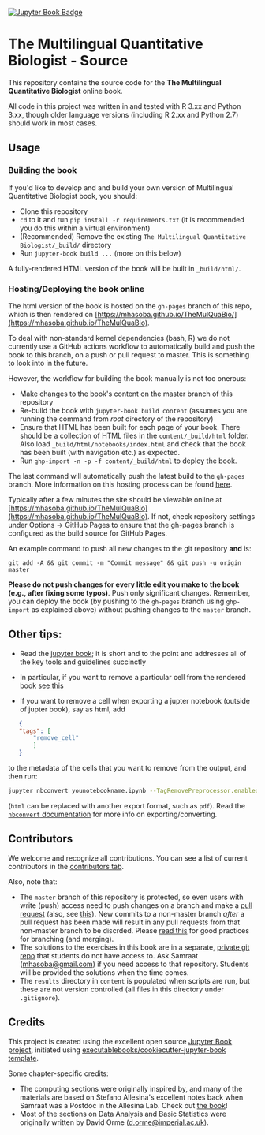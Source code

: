 [![Jupyter Book Badge](https://jupyterbook.org/badge.svg)](https://github.com/mhasoba/TheMulQuaBio)

# The Multilingual Quantitative Biologist - Source

This repository contains the source code for the **The Multilingual Quantitative Biologist** online book.

All code in this project was written in and tested with R 3.xx and Python 3.xx, though older language versions (including R 2.xx and Python 2.7) should work in most cases.

## Usage

### Building the book

If you'd like to develop and and build your own version of Multilingual Quantitative Biologist book, you should:

- Clone this repository
- `cd` to it and run `pip install -r requirements.txt` (it is recommended you do this within a virtual environment)
- (Recommended) Remove the existing `The Multilingual Quantitative Biologist/_build/` directory
- Run `jupyter-book build ...` (more on this below)

A fully-rendered HTML version of the book will be built in `_build/html/`.

### Hosting/Deploying the book online

The html version of the book is hosted on the `gh-pages` branch of this repo, which is then rendered on [https://mhasoba.github.io/TheMulQuaBio/](https://mhasoba.github.io/TheMulQuaBio). 

To deal with non-standard kernel dependencies (bash, R) we do not currently use a GitHub actions workflow to automatically build and push the book to this branch, on a push or pull request to master. This is something to look into in the future.

However, the workflow for building the book manually is not too onerous:

- Make changes to the book's content on the master branch of this repository
- Re-build the book with `jupyter-book build content` (assumes you are running the command from *root* directory of the repository)
- Ensure that HTML has been built for each page of your book. There should be a collection of HTML files in the `content/_build/html` folder. Also load `_build/html/notebooks/index.html` and check that the book has been built (with navigation etc.) as expected. 
- Run `ghp-import -n -p -f content/_build/html` to deploy the book.
 
The last command will automatically push the latest build to the `gh-pages` branch. More information on this hosting process can be found [here](https://jupyterbook.org/publish/gh-pages.html#manually-host-your-book-with-github-pages).

Typically after a few minutes the site should be viewable online at [https://mhasoba.github.io/TheMulQuaBio](https://mhasoba.github.io/TheMulQuaBio). If not, check repository settings under Options -> GitHub Pages to ensure that the gh-pages branch is configured as the build source for GitHub Pages.

An example command  to push all new changes to the git repository **and** is:

`git add -A && git commit -m "Commit message" && git push -u origin master`

**Please do not push changes for every little edit you make to the book (e.g., after fixing some typos)**. Push only significant changes. Remember, you can deploy the book (by pushing to the `gh-pages` branch using `ghp-import` as explained above) without pushing changes to the `master` branch. 

## Other tips:

* Read the [jupyter book](https://jupyterbook.org/intro.html); it is short and to the point and addresses all of the key tools and guidelines succinctly 

* In particular, if you want to remove a particular cell from the rendered book [see this](https://jupyterbook.org/interactive/hiding.html#removing-code-cell-content)
  
* If you want to remove a cell when exporting a jupter notebook (outside of jupter book), say as html, add 
 ```json
    {
    "tags": [
        "remove_cell"
        ]
    }
```
to the metadata of the cells that you want to remove from the output, and then run: 
  ```bash
  jupyter nbconvert younotebookname.ipynb --TagRemovePreprocessor.enabled=True --TagRemovePreprocessor.remove_cell_tags="['remove_cell']" --to html
  ```
  (`html` can be replaced with another export format, such as `pdf`). Read the [`nbconvert` documentation](https://nbconvert.readthedocs.io/en/latest/index.html) for more info on exporting/converting.
## Contributors

We welcome and recognize all contributions. You can see a list of current contributors in the [contributors tab](https://github.com/mhasoba/TheMulQuaBio/graphs/contributors). 

Also, note that:

* The `master` branch of this repository is protected, so even users with write (push) access need to push changes on a branch and make a [pull request](https://docs.github.com/en/free-pro-team@latest/github/collaborating-with-issues-and-pull-requests/about-pull-requests) (also, see [this](https://docs.github.com/en/free-pro-team@latest/github/collaborating-with-issues-and-pull-requests/creating-a-pull-request)). New commits to a non-master branch *after* a pull request has been made will result in any pull requests from that non-master branch to be discrded. Please [read this](https://gist.github.com/digitaljhelms/4287848) for good practices for branching (and merging).     
* The solutions to the exercises in this book are in a separate, [private git repo](https://bitbucket.org/mhasoba/themulquabio_sols) that students do not have access to. Ask Samraat (mhasoba@gmail.com) if you need access to that repository. Students will be provided the solutions when the time comes.
* The `results` directory in `content` is populated when scripts are run, but these are not version controlled (all files in this directory under `.gitignore`).

## Credits

This project is created using the excellent open source [Jupyter Book project](https://jupyterbook.org/), initiated using [executablebooks/cookiecutter-jupyter-book template](https://github.com/executablebooks/cookiecutter-jupyter-book).

Some chapter-specific credits:

* The computing sections were originally inspired by, and many of the materials are based on Stefano Allesina's excellent notes back when Samraat was a Postdoc in the Allesina Lab. Check out [the book](https://computingskillsforbiologists.com/)! 
*  Most of the sections on Data Analysis and Basic Statistics were originally written by David Orme (<d.orme@imperial.ac.uk>).